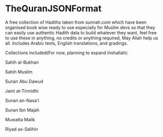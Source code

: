 # TheQuranJSONFormat
A free collection of Hadiths taken from sunnah.com which have been organised book wise ready to use especially for Muslim devs so that they can easily use authentic Hadith data to build whatever they want, feel free to use these in anything, no credits or anything required, May Allah help us all. Includes Arabic texts, English translations, and gradings.

Collections included(For now, planning to expand Inshallah):

Sahih al-Bukhari

Sahih Muslim

Sunan Abu Dawud

Jami at-Tirmidhi

Sunan an-Nasa'i

Sunan Ibn Majah

Muwatta Malik

Riyad as-Salihin
